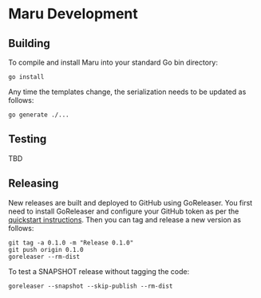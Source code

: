 # Maru Development

## Building

To compile and install Maru into your standard Go bin directory:
```
go install
```

Any time the templates change, the serialization needs to be updated as follows:
```
go generate ./...
```

## Testing

TBD

## Releasing

New releases are built and deployed to GitHub using GoReleaser. You first need to install GoReleaser and configure your GitHub token as per the [quickstart instructions](https://goreleaser.com/quick-start/). Then you can tag and release a new version as follows:

```
git tag -a 0.1.0 -m "Release 0.1.0"
git push origin 0.1.0
goreleaser --rm-dist
```

To test a SNAPSHOT release without tagging the code:
```
goreleaser --snapshot --skip-publish --rm-dist
```

